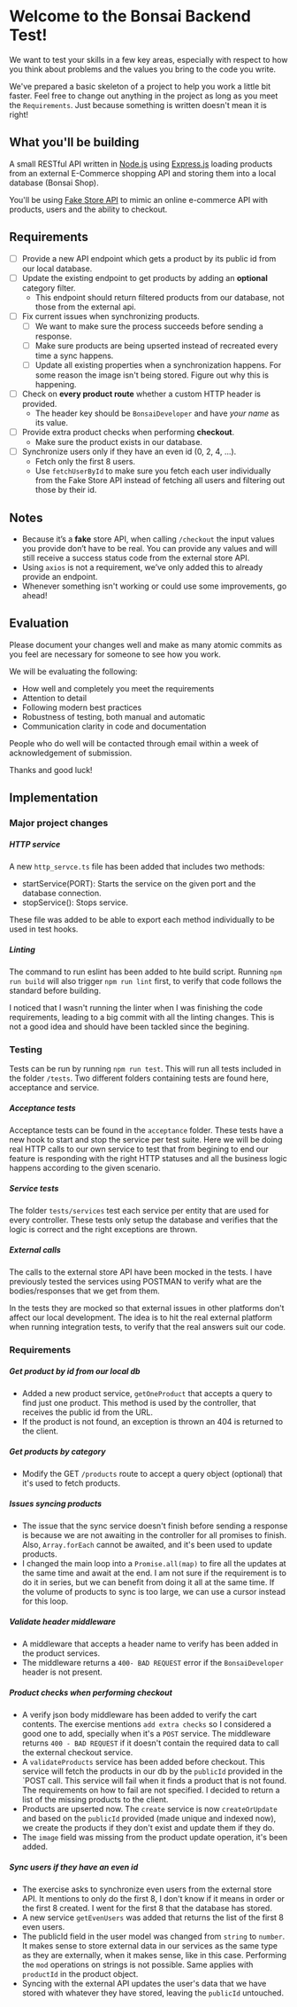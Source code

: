 # Welcome to the Bonsai Backend Test!

We want to test your skills in a few key areas, especially with respect to how you think about problems and the values you bring to the code you write.

We've prepared a basic skeleton of a project to help you work a little bit faster. Feel free to change out anything in the project as long as you meet the `Requirements`. Just because something is written doesn't mean it is right!

## What you'll be building

A small RESTful API written in [Node.js](https://nodejs.org/en/) using [Express.js](https://expressjs.com/) loading products from an external E-Commerce shopping API and storing them into a local database (Bonsai Shop).

You'll be using [Fake Store API](https://fakestoreapi.com) to mimic an online e-commerce API with products, users and the ability to checkout.

## Requirements

- [ ] Provide a new API endpoint which gets a product by its public id from our local database.
- [ ] Update the existing endpoint to get products by adding an **optional** category filter.
  - This endpoint should return filtered products from our database, not those from the external api.
- [ ] Fix current issues when synchronizing products.
  - [ ] We want to make sure the process succeeds before sending a response.
  - [ ] Make sure products are being upserted instead of recreated every time a sync happens.
  - [ ] Update all existing properties when a synchronization happens. For some reason the image isn't being stored. Figure out why this is happening.
- [ ] Check on **every product route** whether a custom HTTP header is provided.
  - The header key should be `BonsaiDeveloper` and have *your name* as its value.
- [ ] Provide extra product checks when performing **checkout**.
  - Make sure the product exists in our database.
- [ ] Synchronize users only if they have an even id (0, 2, 4, ...).
  - Fetch only the first 8 users.
  - Use `fetchUserById` to make sure you fetch each user individually from the Fake Store API instead of fetching all users and filtering out those by their id.

## Notes

- Because it’s a **fake** store API, when calling `/checkout` the input values you provide don’t have to be real. You can provide any values and will still receive a success status code from the external store API.
- Using `axios` is not a requirement, we’ve only added this to already provide an endpoint.
- Whenever something isn't working or could use some improvements, go ahead!

## Evaluation

Please document your changes well and make as many atomic commits as you feel are necessary for someone to see how you work.

We will be evaluating the following:

- How well and completely you meet the requirements
- Attention to detail
- Following modern best practices
- Robustness of testing, both manual and automatic
- Communication clarity in code and documentation

People who do well will be contacted through email within a week of acknowledgement of submission.

Thanks and good luck!

## Implementation

### Major project changes

##### HTTP service
A new `http_servce.ts` file has been added that includes two methods:
- startService(PORT): Starts the service on the given port and the database connection.
- stopService(): Stops service.

These file was added to be able to export each method individually to be used in test hooks.

##### Linting
The command to run eslint has been added to hte build script. Running `npm run build` will also trigger `npm run lint` first, to verify that code follows the standard before building.

I noticed that I wasn't running the linter when I was finishing the code requirements, leading to a big commit with all the linting changes. This is not a good idea and should have been tackled since the begining.

### Testing
Tests can be run by running `npm run test`. This will run all tests included in the folder `/tests`. Two different folders containing tests are found here, acceptance and service.

##### Acceptance tests
Acceptance tests can be found in the `acceptance` folder. These tests have a new hook to start and stop the service per test suite. Here we will be doing real HTTP calls to our own service to test that from begining to end our feature is responding with the right HTTP statuses and all the business logic happens according to the given scenario.

##### Service tests
The folder `tests/services` test each service per entity that are used for every controller. These tests only setup the database and verifies that the logic is correct and the right exceptions are thrown.

##### External calls

The calls to the external store API have been mocked in the tests. I have previously tested the services using POSTMAN to verify what are the bodies/responses that we get from them. 

In the tests they are mocked so that external issues in other platforms don't affect our local development. The idea is to hit the real external platform when running integration tests, to verify that the real answers suit our code.


### Requirements

##### Get product by id from our local db
- Added a new product service, `getOneProduct` that accepts a query to find just one product. This method is used by the controller, that receives the public id from the URL.
- If the product is not found, an exception is thrown an 404 is returned to the client.

##### Get products by category
- Modify the GET `/products` route to accept a query object (optional) that it's used to fetch products.

##### Issues syncing products
- The issue that the sync service doesn't finish before sending a response is because we are not awaiting in the controller for all promises to finish. Also, `Array.forEach` cannot be awaited, and it's been used to update products.
- I changed the main loop into a `Promise.all(map)` to fire all the updates at the same time and await at the end. I am not sure if the requirement is to do it in series, but we can benefit from doing it all at the same time. If the volume of products to sync is too large, we can use a cursor instead for this loop.

##### Validate header middleware
- A middleware that accepts a header name to verify has been added in the product services.
- The middleware returns a `400- BAD REQUEST` error if the `BonsaiDeveloper` header is not present.

##### Product checks when performing checkout
- A verify json body middleware has been added to verify the cart contents. The exercise mentions `add extra checks` so I considered a good one to add, specially when it's a `POST` service. The middleware returns `400 - BAD REQUEST` if it doesn't contain the required data to call the external checkout service.
- A `validateProducts` service has been added before checkout. This service will fetch the products in our db by the `publicId` provided in the `POST call. This service will fail when it finds a product that is not found. The requirements on how to fail are not specified. I decided to return a list of the missing products to the client.
- Products are upserted now. The `create` service is now `createOrUpdate` and based on the `publicId` provided (made unique and indexed now), we create the products if they don't exist and update them if they do.
- The `image` field was missing from the product update operation, it's been added.

##### Sync users if they have an even id
- The exercise asks to synchronize even users from the external store API. It mentions to only do the first 8, I don't know if it means in order or the first 8 created. I went for the first 8 that the database has stored.
- A new service `getEvenUsers` was added that returns the list of the first 8 even users.
- The publicId field in the user model was changed from `string` to `number`. It makes sense to store external data in our services as the same type as they are externally, when it makes sense, like in this case. Performing the `mod` operations on strings is not possible. Same applies with `productId` in the product object.
- Syncing with the external API updates the user's data that we have stored with whatever they have stored, leaving the `publicId` untouched.

